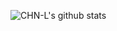 ![CHN-L's github stats](https://github-readme-stats.vercel.app/api?username=CHN-L&show_icons=true&&hide=contribs,issues) 
